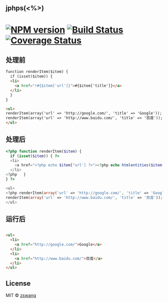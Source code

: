 jphps(<%>)
-----

# [![NPM version][npm-image]][npm-url] [![Build Status][travis-image]][travis-url] [![Coverage Status][coverage-image]][coverage-url]

## 处理前

```html
function renderItem($item) {
  if (isset($item)) {
  <li>
    <a href="!#{$item['url']}">#{$item['title']}</a>
  </li>
  }
}

<ul>
renderItem(array('url' => 'http://google.com/', 'title' => 'Google'));
renderItem(array('url' => 'http://www.baidu.com/', 'title' => '百度'));
</ul>
```

## 处理后

```php
<?php function renderItem($item) {
  if (isset($item)) { ?>
  <li>
    <a href="<?php echo $item['url'] ?>"><?php echo htmlentities($item['title']) ?></a>
  </li>
<?php   }
} ?>

<ul>
<?php renderItem(array('url' => 'http://google.com/', 'title' => 'Google'));
renderItem(array('url' => 'http://www.baidu.com/', 'title' => '百度')); ?>
</ul>
```

## 运行后

```html

<ul>
  <li>
    <a href="http://google.com/">Google</a>
  </li>
  <li>
    <a href="http://www.baidu.com/">百度</a>
  </li>
</ul>
```

## License

MIT © [zswang](http://weibo.com/zswang)

[npm-url]: https://npmjs.org/package/jphps
[npm-image]: https://badge.fury.io/js/jphps.svg
[travis-url]: https://travis-ci.org/zswang/jphps
[travis-image]: https://travis-ci.org/zswang/jphps.svg?branch=master
[coverage-url]: https://coveralls.io/github/zswang/jphps?branch=master
[coverage-image]: https://coveralls.io/repos/zswang/jphps/badge.svg?branch=master&service=github
